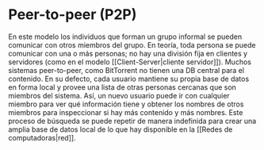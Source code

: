 # Peer-to-peer (P2P)
En este modelo los individuos que forman un grupo informal se pueden comunicar con otros miembros del grupo. En teoría, toda persona se puede comunicar con una o más personas; no hay una división fija en clientes y servidores (como en el modelo [[Client-Server|cliente servidor]]).
Muchos sistemas peer-to-peer, como BitTorrent no tienen una DB central para el contenido. En su defecto, cada usuario mantiene su propia base de datos en forma local y provee una lista de otras personas cercanas que son miembros del sistema. Así, un nuevo usuario puede ir con cualquier miembro para ver qué información tiene y obtener los nombres de otros miembros para inspeccionar si hay más contenido y más nombres. Este proceso de búsqueda se puede repetir de manera indefinida para crear una amplia base de datos local de lo que hay disponible en la [[Redes de computadoras|red]].